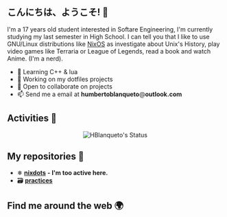 ## こんにちは、ようこそ! 👋

I'm a 17 years old student interested in Softare Engineering, I'm currently studying my last semester in High School. I can tell you that I like to use GNU/Linux distributions like [NixOS](https://nixos.org/) as investigate about Unix's History, play video games like Terraria or League of Legends, read a book and watch Anime. (I'm a nerd). 

- 🌱 Learning C++ & lua
- 🔭 Working on my dotfiles projects
- 👯 Open to collaborate on projects
- 📫 Send me a email at **humbertoblanqueto**@**outlook.com**

## Activities 🚀

<p align="center"> <img src="https://github-readme-stats.vercel.app/api?username=HBlanqueto&show_icons=true&theme=white" alt="HBlanqueto's Status" /> 

## My repositories 🦾

- ❄ [**nixdots**](https://github.com/HBlanqueto/nixdots) **- I'm too active here.**
- 🗃 [**practices**](https://github.com/HBlanqueto/practices)

## Find me around the web 🌍
